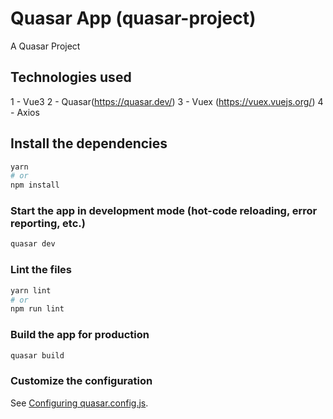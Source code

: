 # Quasar App (quasar-project)

A Quasar Project

## Technologies used
1 - Vue3
2 - Quasar(https://quasar.dev/)
3 - Vuex (https://vuex.vuejs.org/)
4 - Axios

## Install the dependencies
```bash
yarn
# or
npm install
```

### Start the app in development mode (hot-code reloading, error reporting, etc.)
```bash
quasar dev
```


### Lint the files
```bash
yarn lint
# or
npm run lint
```



### Build the app for production
```bash
quasar build
```

### Customize the configuration
See [Configuring quasar.config.js](https://v2.quasar.dev/quasar-cli-vite/quasar-config-js).
